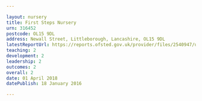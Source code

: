 ```yaml
---

layout: nursery
title: First Steps Nursery
urn: 316452
postcode: OL15 9DL
address: Newall Street, Littleborough, Lancashire, OL15 9DL
latestReportUrl: https://reports.ofsted.gov.uk/provider/files/2540947/urn/316452.pdf
teaching: 2
development: 2
leadership: 2
outcomes: 2
overall: 2
date: 01 April 2018 
datePublish: 18 January 2016

---
```

